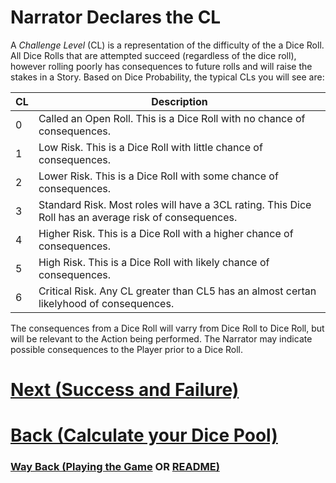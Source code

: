 # Narrator Declares the CL

A *Challenge Level* (CL) is a representation of the difficulty of the a Dice Roll.  All Dice Rolls that are attempted succeed (regardless of the dice roll), however rolling poorly has consequences to future rolls and will raise the stakes in a Story.  Based on Dice Probability, the typical CLs you will see are:

| **CL** | **Description** |
| --- | --- |
| 0 | Called an Open Roll.  This is a Dice Roll with no chance of consequences. |
| 1 | Low Risk.  This is a Dice Roll with little chance of consequences. |
| 2 | Lower Risk.  This is a Dice Roll with some chance of consequences. |
| 3 | Standard Risk.  Most roles will have a 3CL rating.  This Dice Roll has an average risk of consequences. |
| 4 | Higher Risk.  This is a Dice Roll with a higher chance of consequences. |
| 5 | High Risk.  This is a Dice Roll with likely chance of consequences. |
| 6 | Critical Risk.  Any CL greater than CL5 has an almost certan likelyhood of consequences. |

The consequences from a Dice Roll will varry from Dice Roll to Dice Roll, but will be relevant to the Action being performed.  The Narrator may indicate possible consequences to the Player prior to a Dice Roll.


# [Next (Success and Failure)](<Success Failure.md>) 
# [Back (Calculate your Dice Pool)](<Calculate Dice Pool.md>) 


### [Way Back (Playing the Game](<Playing the Game - MOC.md>) OR [README)](<../README.md>) 